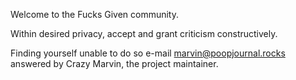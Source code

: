 Welcome to the Fucks Given community.

Within desired privacy, accept and grant criticism constructively.

Finding yourself unable to do so e-mail marvin@poopjournal.rocks answered by Crazy Marvin, the project maintainer.
